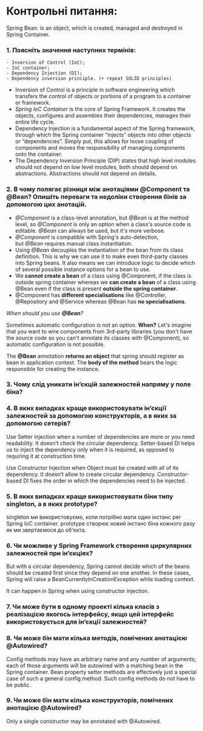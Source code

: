 # Контрольні питання:

Spring Bean: is an object, which is created, managed and destroyed in Spring Container.

### 1. Поясніть значення наступних термінів:
    - Inversion of Control (IoC);
    - IoC container;
    - Dependency Injection (DI);
    - Dependency inversion principle. (+ repeat SOLID principles) 

- Inversion of Control is a principle in software engineering which transfers the control of objects or portions of a program to a container or framework.
- *Spring IoC Container* is the core of Spring Framework.
It creates the objects, configures and assembles their dependencies, manages their entire life cycle.
- Dependency Injection is a fundamental aspect of the Spring framework, through which the Spring container “injects” objects into other objects or “dependencies”.
Simply put, this allows for loose coupling of components and moves the responsibility of managing components onto the container.
- The Dependency Inversion Principle (DIP) states that high level modules should not depend on low level modules; both should depend on abstractions.
Abstractions should not depend on details.

### 2. В чому полягає різниця між анотаціями @Component та @Bean? Опишіть переваги та недоліки створення бінів за допомогою цих анотацій.

- *@Component* is a class-level annotation, but *@Bean* is at the method level, so *@Component* is only an option when a class's source code is editable. *@Bean* can always be used, but it's more verbose.
- *@Component* is compatible with Spring's auto-detection, but *@Bean* requires manual class instantiation.
- Using *@Bean* decouples the instantiation of the bean from its class definition. This is why we can use it to make even third-party classes into Spring beans. It also means we can introduce logic to decide which of several possible instance options for a bean to use.
- We **cannot create a bean** of a class using @Component, if the class is outside spring container whereas we **can create a bean** of a class using @Bean even if the class is present **outside the spring container**.
- @Component has **different specialisations** like @Controller, @Repository and @Service whereas @Bean has **no specialisations**.

*When should you use **@Bean**?*

Sometimes automatic configuration is not an option. **When?** Let's imagine that you want to wire components from 3rd-party libraries (you don't have the source code so you can't annotate its classes with @Component), so automatic configuration is not possible.

The **@Bean** annotation **returns an object** that spring should register as bean in application context. The **body of the method** bears the logic responsible for creating the instance.

### 3. Чому слід уникати ін’єкцій залежностей напряму у поле біна?



### 4. В яких випадках краще використовувати ін’єкції залежностей за допомогою конструкторів, а в яких за допомогою сетерів?

Use Setter injection when a number of dependencies are more or you need readability. It doesn’t check the circular dependency.
Setter-based DI helps us to inject the dependency only when it is required, as opposed to requiring it at construction time.

Use Constructor Injection when Object must be created with all of its dependency. It doesn’t allow to create circular dependency.
Constructor-based DI fixes the order in which the dependencies need to be injected.

### 5. В яких випадках краще використовувати біни типу singleton, а в яких prototype?

singleton ми використовуємо, коли потрібно мати один інстанс per Spring IoC container. prototype створює новий інстанс біна кожного разу як ми звертаємося до об'єкта.

### 6. Чи можливе у Spring Framework створення циркулярних залежностей при ін’єкціях?

But with a circular dependency, Spring cannot decide which of the beans should be created first since they depend on one another.
In these cases, Spring will raise a BeanCurrentlyInCreationException while loading context.

It can happen in Spring when using constructor injection.

### 7. Чи може бути в одному проекті кілька класів з реалізацією якогось інтерфейсу, якщо цей інтерфейс використовується для ін’єкції залежностей?



### 8. Чи може бін мати кілька методів, помічених анотацією @Autowired?

Config methods may have an arbitrary name and any number of arguments; each of those arguments will be autowired with a matching bean in the Spring container.
Bean property setter methods are effectively just a special case of such a general config method.
Such config methods do not have to be public.

### 9. Чи може бін мати кілька конструкторів, помічених анотацією @Autowired?

Only a single constructor may be annotated with @Autowired.